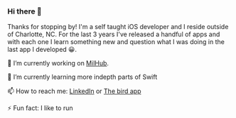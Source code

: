 ### Hi there 👋

Thanks for stopping by! I'm a self taught iOS developer and I reside outside of Charlotte, NC. For the last 3 years I've released a handful of apps and with each one I learn something new and question what I was doing in the last app I developed 😀.

🔭 I’m currently working on [MilHub](https://milhub.app/).

🌱 I’m currently learning more indepth parts of Swift 

📫 How to reach me: [LinkedIn](https://www.linkedin.com/in/revansii/) or [The bird app](https://twitter.com/rb_e2)

⚡ Fun fact: I like to run

<!--
**arbyruns/arbyruns** is a ✨ _special_ ✨ repository because its `README.md` (this file) appears on your GitHub profile.

Here are some ideas to get you started:

- 🔭 I’m currently working on ...
- 🌱 I’m currently learning ...
- 👯 I’m looking to collaborate on ...
- 🤔 I’m looking for help with ...
- 💬 Ask me about ...
- 📫 How to reach me: ...
- 😄 Pronouns: ...
- ⚡ Fun fact: ...
-->
